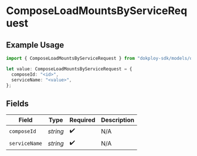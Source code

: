 # ComposeLoadMountsByServiceRequest

## Example Usage

```typescript
import { ComposeLoadMountsByServiceRequest } from "dokploy-sdk/models/operations";

let value: ComposeLoadMountsByServiceRequest = {
  composeId: "<id>",
  serviceName: "<value>",
};
```

## Fields

| Field              | Type               | Required           | Description        |
| ------------------ | ------------------ | ------------------ | ------------------ |
| `composeId`        | *string*           | :heavy_check_mark: | N/A                |
| `serviceName`      | *string*           | :heavy_check_mark: | N/A                |